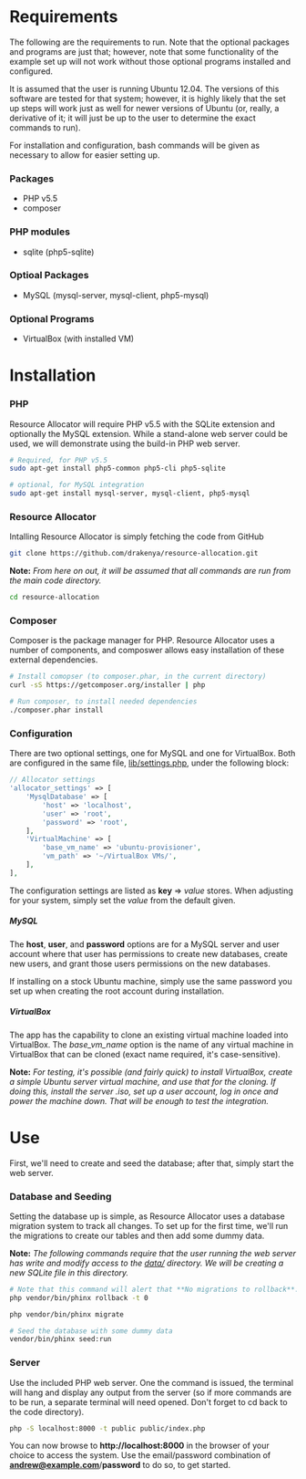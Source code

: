 # Requirements

The following are the requirements to run.  Note that the optional packages and programs are just that; however, note that some functionality of the example set up will not work without those optional programs installed and configured.

It is assumed that the user is running Ubuntu 12.04. The versions of this software are tested for that system; however, it is highly likely that the set up steps will work just as well for newer versions of Ubuntu (or, really, a derivative of it; it will just be up to the user to determine the exact commands to run).

For installation and configuration, bash commands will be given as necessary to allow for easier setting up.

### Packages
- PHP v5.5
- composer

### PHP modules
- sqlite (php5-sqlite)


### Optioal Packages
- MySQL (mysql-server, mysql-client, php5-mysql)


### Optional Programs
- VirtualBox (with installed VM)

# Installation

### PHP

Resource Allocator will require PHP v5.5 with the SQLite extension and optionally the MySQL extension.  While a stand-alone web server could be used, we will demonstrate using the build-in PHP web server.

```bash
# Required, for PHP v5.5
sudo apt-get install php5-common php5-cli php5-sqlite

# optional, for MySQL integration
sudo apt-get install mysql-server, mysql-client, php5-mysql
```

### Resource Allocator

Intalling Resource Allocator is simply fetching the code from GitHub

```bash
git clone https://github.com/drakenya/resource-allocation.git
```

**Note:** *From here on out, it will be assumed that all commands are run from the main code directory.*
```bash
cd resource-allocation
```

### Composer

Composer is the package manager for PHP. Resource Allocator uses a number of components, and composwer allows easy installation of these external dependencies.

```bash
# Install comopser (to composer.phar, in the current directory)
curl -sS https://getcomposer.org/installer | php

# Run composer, to install needed dependencies
./composer.phar install
```

### Configuration

There are two optional settings, one for MySQL and one for VirtualBox.  Both are configured in the same file, [lib/settings.php](../lib/settings.php), under the following block:

```php
// Allocator settings
'allocator_settings' => [
    'MysqlDatabase' => [
        'host' => 'localhost',
        'user' => 'root',
        'password' => 'root',
    ],
    'VirtualMachine' => [
        'base_vm_name' => 'ubuntu-provisioner',
        'vm_path' => '~/VirtualBox VMs/',
    ],
],
```

The configuration settings are listed as **key** => *value* stores. When adjusting for your system, simply set the *value* from the default given.

##### MySQL

The **host**, **user**, and **password** options are for a MySQL server and user account where that user has permissions to create new databases, create new users, and grant those users permissions on the new databases.

If installing on a stock Ubuntu machine, simply use the same password you set up when creating the root account during installation.

##### VirtualBox

The app has the capability to clone an existing virtual machine loaded into VirtualBox. The *base_vm_name* option is the name of any virtual machine in VirtualBox that can be cloned (exact name required, it's case-sensitive).

**Note:** *For testing, it's possible (and fairly quick) to install VirtualBox, create a simple Ubuntu server virtual machine, and use that for the cloning. If doing this, install the server .iso, set up a user account, log in once and power the machine down. That will be enough to test the integration.*

# Use

First, we'll need to create and seed the database; after that, simply start the web server.

### Database and Seeding

Setting the database up is simple, as Resource Allocator uses a database migration system to track all changes. To set up for the first time, we'll run the migrations to create our tables and then add some dummy data.

**Note:** *The following commands require that the user running the web server has write and modify access to the [data/](../data) directory. We will be creating a new SQLite file in this directory.*

```bash
# Note that this command will alert that **No migrations to rollback**. This is because we have not yet initialized the database. However, this command is given for completeness, so that these three command can be run in sequence to reset the database if necessary.
php vendor/bin/phinx rollback -t 0

php vendor/bin/phinx migrate

# Seed the database with some dummy data
vendor/bin/phinx seed:run
```

### Server

Use the included PHP web server. One the command is issued, the terminal will hang and display any output from the server (so if more commands are to be run, a separate terminal will need opened. Don't forget to cd back to the code directory).

```bash
php -S localhost:8000 -t public public/index.php
```

You can now browse to **http://localhost:8000** in the browser of your choice to access the system. Use the email/password combination of **andrew@example.com**/**password** to do so, to get started.